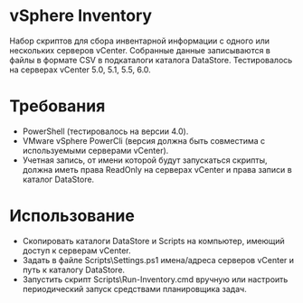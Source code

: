 # vSphere Inventory

Набор скриптов для сбора инвентарной информации с одного или нескольких серверов vCenter.
Собранные данные записываются в файлы в формате CSV в подкаталоги каталога DataStore.
Тестировалось на серверах vCenter 5.0, 5.1, 5.5, 6.0.

# Требования

- PowerShell (тестировалось на версии 4.0).
- VMware vSphere PowerCli (версия должна быть совместима с используемыми серверами vCenter).
- Учетная запись, от имени которой будут запускаться скрипты, должна иметь права ReadOnly на серверах vCenter и права записи в каталог DataStore.

# Использование

- Скопировать каталоги DataStore и Scripts на компьютер, имеющий доступ к серверам vCenter.
- Задать в файле Scripts\Settings.ps1 имена/адреса серверов vCenter и путь к каталогу DataStore.
- Запустить скрипт Scripts\Run-Inventory.cmd вручную или настроить периодический запуск средствами планировщика задач.

